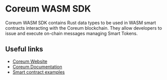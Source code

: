 # Coreum WASM SDK

Coreum WASM SDK contains Rust data types to be used in WASM smart contracts interacting with the Coreum blockchain.
They allow developers to issue and execute on-chain messages managing Smart Tokens.

## Useful links

- [Coreum Website](https://coreum.com)
- [Coreum Documentation](https://docs.coreum.dev)
- [Smart contract examples](https://github.com/CoreumFoundation/coreum/tree/master/integration-tests/contracts)

